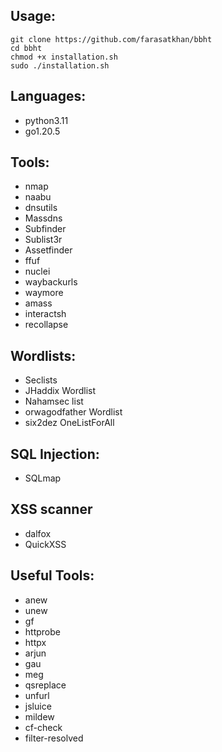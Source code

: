 ## Usage:

```
git clone https://github.com/farasatkhan/bbht
cd bbht
chmod +x installation.sh
sudo ./installation.sh
```

## Languages:

- python3.11
- go1.20.5

## Tools:

- nmap
- naabu
- dnsutils
- Massdns
- Subfinder
- Sublist3r
- Assetfinder
- ffuf
- nuclei
- waybackurls
- waymore
- amass
- interactsh
- recollapse

## Wordlists:

- Seclists
- JHaddix Wordlist
- Nahamsec list
- orwagodfather Wordlist
- six2dez OneListForAll

## SQL Injection:

- SQLmap

## XSS scanner

- dalfox
- QuickXSS

## Useful Tools:

- anew
- unew
- gf
- httprobe
- httpx
- arjun
- gau
- meg
- qsreplace
- unfurl
- jsluice
- mildew
- cf-check
- filter-resolved
